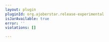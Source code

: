 ```yaml
---
layout: plugin
pluginId: org.ajoberstar.release-experimental
isJarAvailable: true
error: ''
violations: []

---
```

